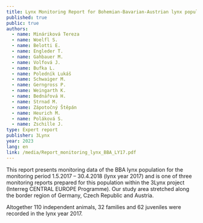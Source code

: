 ```yaml
---
title: Lynx Monitoring Report for Bohemian-Bavarian-Austrian lynx population
published: true
public: true
authors:
  - name: Mináriková Tereza
  - name: Woelfl S.
  - name: Belotti E.
  - name: Engleder T.
  - name: Gahbauer M.
  - name: Volfová J.
  - name: Bufka L.
  - name: Poledník Lukáš
  - name: Schwaiger M.
  - name: Gerngross P.
  - name: Weingarth K.
  - name: Bednářová H.
  - name: Strnad M.
  - name: Zápotočný Štěpán
  - name: Heurich M.
  - name: Poláková S.
  - name: Zschille J.
type: Expert report
publisher: 3Lynx
year: 2023
lang: en
link: /media/Report_monitoring_lynx_BBA_LY17.pdf
---
```

This report presents monitoring data of the BBA lynx population for the monitoring period 1.5.2017 – 30.4.2018 (lynx year 2017) and is one of three monitoring reports prepared for this population within the 3Lynx project (Interreg CENTRAL EUROPE Programme). Our study area stretched along the border region of Germany, Czech Republic and Austria.

Altogether 110 independent animals, 32 families and 62 juveniles were recorded in the lynx year 2017.
